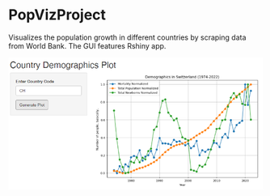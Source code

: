 # PopVizProject
Visualizes the population growth in different countries by scraping data from World Bank. The GUI features Rshiny app.

![Example for Switzerland](example.png)

